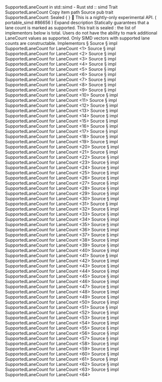 SupportedLaneCount in std::simd - Rust
std
::
simd
Trait
SupportedLaneCount
Copy item path
Source
pub trait SupportedLaneCount: Sealed { }
🔬
This is a nightly-only experimental API. (
portable_simd
#86656
)
Expand description
Statically guarantees that a lane count is marked as supported.
This trait is
sealed
: the list of implementors below is total.
Users do not have the ability to mark additional
LaneCount<N>
values as supported.
Only SIMD vectors with supported lane counts are constructable.
Implementors
§
Source
§
impl
SupportedLaneCount
for
LaneCount
<1>
Source
§
impl
SupportedLaneCount
for
LaneCount
<2>
Source
§
impl
SupportedLaneCount
for
LaneCount
<3>
Source
§
impl
SupportedLaneCount
for
LaneCount
<4>
Source
§
impl
SupportedLaneCount
for
LaneCount
<5>
Source
§
impl
SupportedLaneCount
for
LaneCount
<6>
Source
§
impl
SupportedLaneCount
for
LaneCount
<7>
Source
§
impl
SupportedLaneCount
for
LaneCount
<8>
Source
§
impl
SupportedLaneCount
for
LaneCount
<9>
Source
§
impl
SupportedLaneCount
for
LaneCount
<10>
Source
§
impl
SupportedLaneCount
for
LaneCount
<11>
Source
§
impl
SupportedLaneCount
for
LaneCount
<12>
Source
§
impl
SupportedLaneCount
for
LaneCount
<13>
Source
§
impl
SupportedLaneCount
for
LaneCount
<14>
Source
§
impl
SupportedLaneCount
for
LaneCount
<15>
Source
§
impl
SupportedLaneCount
for
LaneCount
<16>
Source
§
impl
SupportedLaneCount
for
LaneCount
<17>
Source
§
impl
SupportedLaneCount
for
LaneCount
<18>
Source
§
impl
SupportedLaneCount
for
LaneCount
<19>
Source
§
impl
SupportedLaneCount
for
LaneCount
<20>
Source
§
impl
SupportedLaneCount
for
LaneCount
<21>
Source
§
impl
SupportedLaneCount
for
LaneCount
<22>
Source
§
impl
SupportedLaneCount
for
LaneCount
<23>
Source
§
impl
SupportedLaneCount
for
LaneCount
<24>
Source
§
impl
SupportedLaneCount
for
LaneCount
<25>
Source
§
impl
SupportedLaneCount
for
LaneCount
<26>
Source
§
impl
SupportedLaneCount
for
LaneCount
<27>
Source
§
impl
SupportedLaneCount
for
LaneCount
<28>
Source
§
impl
SupportedLaneCount
for
LaneCount
<29>
Source
§
impl
SupportedLaneCount
for
LaneCount
<30>
Source
§
impl
SupportedLaneCount
for
LaneCount
<31>
Source
§
impl
SupportedLaneCount
for
LaneCount
<32>
Source
§
impl
SupportedLaneCount
for
LaneCount
<33>
Source
§
impl
SupportedLaneCount
for
LaneCount
<34>
Source
§
impl
SupportedLaneCount
for
LaneCount
<35>
Source
§
impl
SupportedLaneCount
for
LaneCount
<36>
Source
§
impl
SupportedLaneCount
for
LaneCount
<37>
Source
§
impl
SupportedLaneCount
for
LaneCount
<38>
Source
§
impl
SupportedLaneCount
for
LaneCount
<39>
Source
§
impl
SupportedLaneCount
for
LaneCount
<40>
Source
§
impl
SupportedLaneCount
for
LaneCount
<41>
Source
§
impl
SupportedLaneCount
for
LaneCount
<42>
Source
§
impl
SupportedLaneCount
for
LaneCount
<43>
Source
§
impl
SupportedLaneCount
for
LaneCount
<44>
Source
§
impl
SupportedLaneCount
for
LaneCount
<45>
Source
§
impl
SupportedLaneCount
for
LaneCount
<46>
Source
§
impl
SupportedLaneCount
for
LaneCount
<47>
Source
§
impl
SupportedLaneCount
for
LaneCount
<48>
Source
§
impl
SupportedLaneCount
for
LaneCount
<49>
Source
§
impl
SupportedLaneCount
for
LaneCount
<50>
Source
§
impl
SupportedLaneCount
for
LaneCount
<51>
Source
§
impl
SupportedLaneCount
for
LaneCount
<52>
Source
§
impl
SupportedLaneCount
for
LaneCount
<53>
Source
§
impl
SupportedLaneCount
for
LaneCount
<54>
Source
§
impl
SupportedLaneCount
for
LaneCount
<55>
Source
§
impl
SupportedLaneCount
for
LaneCount
<56>
Source
§
impl
SupportedLaneCount
for
LaneCount
<57>
Source
§
impl
SupportedLaneCount
for
LaneCount
<58>
Source
§
impl
SupportedLaneCount
for
LaneCount
<59>
Source
§
impl
SupportedLaneCount
for
LaneCount
<60>
Source
§
impl
SupportedLaneCount
for
LaneCount
<61>
Source
§
impl
SupportedLaneCount
for
LaneCount
<62>
Source
§
impl
SupportedLaneCount
for
LaneCount
<63>
Source
§
impl
SupportedLaneCount
for
LaneCount
<64>